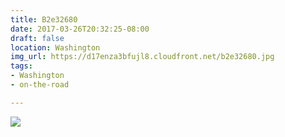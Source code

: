 ```yaml
---
title: B2e32680
date: 2017-03-26T20:32:25-08:00
draft: false
location: Washington
img_url: https://d17enza3bfujl8.cloudfront.net/b2e32680.jpg
tags:
- Washington
- on-the-road

---
```


![](https://d17enza3bfujl8.cloudfront.net/b2e32680.jpg)
